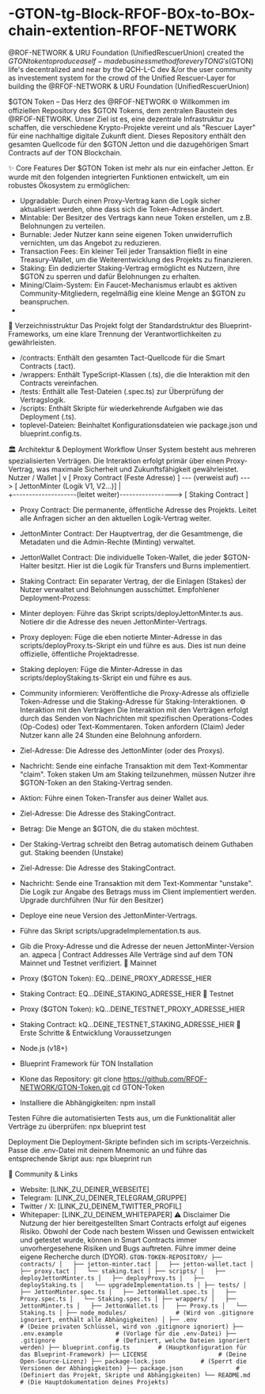 # -GTON-tg-Block-RFOF-BOx-to-BOx-chain-extention-RFOF-NETWORK
@ROF-NETWORK &amp; URU Foundation (UnifiedRescuerUnion) created the $GTON token to produce a self-made business method for every TON G's ($GTON) life's decentralized and near by the QCH-L-C dev &amp;/or the user community as investement system for the crowd of the Unified Rescuer-Layer for building the @RFOF-NETWORK &amp; URU Foundation (UnifiedRescuerUnion)

$GTON Token – Das Herz des @RFOF-NETWORK 🌐
Willkommen im offiziellen Repository des $GTON Tokens, dem zentralen Baustein des @RFOF-NETWORK. Unser Ziel ist es, eine dezentrale Infrastruktur zu schaffen, die verschiedene Krypto-Projekte vereint und als "Rescuer Layer" für eine nachhaltige digitale Zukunft dient.
Dieses Repository enthält den gesamten Quellcode für den $GTON Jetton und die dazugehörigen Smart Contracts auf der TON Blockchain.

✨ Core Features
Der $GTON Token ist mehr als nur ein einfacher Jetton. Er wurde mit den folgenden integrierten Funktionen entwickelt, um ein robustes Ökosystem zu ermöglichen:
 * Upgradable: Durch einen Proxy-Vertrag kann die Logik sicher aktualisiert werden, ohne dass sich die Token-Adresse ändert.
 * Mintable: Der Besitzer des Vertrags kann neue Token erstellen, um z.B. Belohnungen zu verteilen.
 * Burnable: Jeder Nutzer kann seine eigenen Token unwiderruflich vernichten, um das Angebot zu reduzieren.
 * Transaction Fees: Ein kleiner Teil jeder Transaktion fließt in eine Treasury-Wallet, um die Weiterentwicklung des Projekts zu finanzieren.
 * Staking: Ein dedizierter Staking-Vertrag ermöglicht es Nutzern, ihre $GTON zu sperren und dafür Belohnungen zu erhalten.
 * Mining/Claim-System: Ein Faucet-Mechanismus erlaubt es aktiven Community-Mitgliedern, regelmäßig eine kleine Menge an $GTON zu beanspruchen.
 * 
📁 Verzeichnisstruktur
Das Projekt folgt der Standardstruktur des Blueprint-Frameworks, um eine klare Trennung der Verantwortlichkeiten zu gewährleisten.
 * /contracts: Enthält den gesamten Tact-Quellcode für die Smart Contracts (.tact).
 * /wrappers: Enthält TypeScript-Klassen (.ts), die die Interaktion mit den Contracts vereinfachen.
 * /tests: Enthält alle Test-Dateien (.spec.ts) zur Überprüfung der Vertragslogik.
 * /scripts: Enthält Skripte für wiederkehrende Aufgaben wie das Deployment (.ts).
 * toplevel-Dateien: Beinhaltet Konfigurationsdateien wie package.json und blueprint.config.ts.
   
🏛️ Architektur & Deployment Workflow
Unser System besteht aus mehreren spezialisierten Verträgen. Die Interaktion erfolgt primär über einen Proxy-Vertrag, was maximale Sicherheit und Zukunftsfähigkeit gewährleistet.
            Nutzer / Wallet
                   |
                   v
[ Proxy Contract (Feste Adresse) ] --- (verweist auf) ---> [ JettonMinter (Logik V1, V2...)]
                   |                                                    
                   +--------------------(leitet weiter)-----------------> [ Staking Contract ]

 * Proxy Contract: Die permanente, öffentliche Adresse des Projekts. Leitet alle Anfragen sicher an den aktuellen Logik-Vertrag weiter.
 * JettonMinter Contract: Der Hauptvertrag, der die Gesamtmenge, die Metadaten und die Admin-Rechte (Minting) verwaltet.
 * JettonWallet Contract: Die individuelle Token-Wallet, die jeder $GTON-Halter besitzt. Hier ist die Logik für Transfers und Burns implementiert.
 * Staking Contract: Ein separater Vertrag, der die Einlagen (Stakes) der Nutzer verwaltet und Belohnungen ausschüttet.
Empfohlener Deployment-Prozess:
 * Minter deployen: Führe das Skript scripts/deployJettonMinter.ts aus. Notiere dir die Adresse des neuen JettonMinter-Vertrags.
 * Proxy deployen: Füge die eben notierte Minter-Adresse in das scripts/deployProxy.ts-Skript ein und führe es aus. Dies ist nun deine offizielle, öffentliche Projektadresse.
 * Staking deployen: Füge die Minter-Adresse in das scripts/deployStaking.ts-Skript ein und führe es aus.
 * Community informieren: Veröffentliche die Proxy-Adresse als offizielle Token-Adresse und die Staking-Adresse für Staking-Interaktionen.
⚙️ Interaktion mit den Verträgen
Die Interaktion mit den Verträgen erfolgt durch das Senden von Nachrichten mit spezifischen Operations-Codes (Op-Codes) oder Text-Kommentaren.
Token anfordern (Claim)
Jeder Nutzer kann alle 24 Stunden eine Belohnung anfordern.
 * Ziel-Adresse: Die Adresse des JettonMinter (oder des Proxys).
 * Nachricht: Sende eine einfache Transaktion mit dem Text-Kommentar "claim".
Token staken
Um am Staking teilzunehmen, müssen Nutzer ihre $GTON-Token an den Staking-Vertrag senden.
 * Aktion: Führe einen Token-Transfer aus deiner Wallet aus.
 * Ziel-Adresse: Die Adresse des StakingContract.
 * Betrag: Die Menge an $GTON, die du staken möchtest.
 * Der Staking-Vertrag schreibt den Betrag automatisch deinem Guthaben gut.
Staking beenden (Unstake)
 * Ziel-Adresse: Die Adresse des StakingContract.
 * Nachricht: Sende eine Transaktion mit dem Text-Kommentar "unstake". Die Logik zur Angabe des Betrags muss im Client implementiert werden.
Upgrade durchführen (Nur für den Besitzer)
 * Deploye eine neue Version des JettonMinter-Vertrags.
 * Führe das Skript scripts/upgradeImplementation.ts aus.
 * Gib die Proxy-Adresse und die Adresse der neuen JettonMinter-Version an.
адреса | Contract Addresses
Alle Verträge sind auf dem TON Mainnet und Testnet verifiziert.
🔷 Mainnet
 * Proxy ($GTON Token): EQ...DEINE_PROXY_ADRESSE_HIER
 * Staking Contract: EQ...DEINE_STAKING_ADRESSE_HIER
🧪 Testnet
 * Proxy ($GTON Token): kQ...DEINE_TESTNET_PROXY_ADRESSE_HIER
 * Staking Contract: kQ...DEINE_TESTNET_STAKING_ADRESSE_HIER
🚀 Erste Schritte & Entwicklung
Voraussetzungen
 * Node.js (v18+)
 * Blueprint Framework für TON
Installation
 * Klone das Repository:
   git clone https://github.com/RFOF-NETWORK/GTON-Token.git
cd GTON-Token

 * Installiere die Abhängigkeiten:
   npm install

Testen
Führe die automatisierten Tests aus, um die Funktionalität aller Verträge zu überprüfen:
npx blueprint test

Deployment
Die Deployment-Skripte befinden sich im scripts-Verzeichnis. Passe die .env-Datei mit deinem Mnemonic an und führe das entsprechende Skript aus:
npx blueprint run

🔗 Community & Links
 * Website: [LINK_ZU_DEINER_WEBSEITE]
 * Telegram: [LINK_ZU_DEINER_TELEGRAM_GRUPPE]
 * Twitter / X: [LINK_ZU_DEINEM_TWITTER_PROFIL]
 * Whitepaper: [LINK_ZU_DEINEM_WHITEPAPER]
⚠️ Disclaimer
Die Nutzung der hier bereitgestellten Smart Contracts erfolgt auf eigenes Risiko. Obwohl der Code nach bestem Wissen und Gewissen entwickelt und getestet wurde, können in Smart Contracts immer unvorhergesehene Risiken und Bugs auftreten. Führe immer deine eigene Recherche durch (DYOR).
``
GTON-TOKEN-REPOSITORY/
├── contracts/
│   ├── jetton-minter.tact
│   ├── jetton-wallet.tact
│   ├── proxy.tact
│   └── staking.tact
│
├── scripts/
│   ├── deployJettonMinter.ts
│   ├── deployProxy.ts
│   ├── deployStaking.ts
│   └── upgradeImplementation.ts
│
├── tests/
│   ├── JettonMinter.spec.ts
│   ├── JettonWallet.spec.ts
│   ├── Proxy.spec.ts
│   └── Staking.spec.ts
│
├── wrappers/
│   ├── JettonMinter.ts
│   ├── JettonWallet.ts
│   ├── Proxy.ts
│   └── Staking.ts
│
├── node_modules/              # (Wird von .gitignore ignoriert, enthält alle Abhängigkeiten)
│
├── .env                       # (Deine privaten Schlüssel, wird von .gitignore ignoriert)
├── .env.example               # (Vorlage für die .env-Datei)
├── .gitignore                 # (Definiert, welche Dateien ignoriert werden)
├── blueprint.config.ts        # (Hauptkonfiguration für das Blueprint-Framework)
├── LICENSE                    # (Deine Open-Source-Lizenz)
├── package-lock.json          # (Sperrt die Versionen der Abhängigkeiten)
├── package.json               # (Definiert das Projekt, Skripte und Abhängigkeiten)
└── README.md                  # (Die Hauptdokumentation deines Projekts)
``

